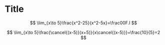 # Title


$$
\lim_{x\to 5}\frac{x^2-25}{x^2-5x}=\frac00F.I
$$

$$
\lim_{x\to 5}\frac{\cancel{(x-5)}(x+5)}{x\cancel{(x-5)}}=\frac{10}{5}=2
$$


<!--stackedit_data:
eyJoaXN0b3J5IjpbNzM4OTk4NjQyXX0=
-->